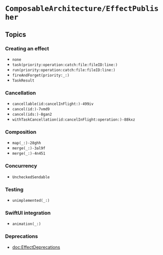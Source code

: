 # ``ComposableArchitecture/EffectPublisher``

## Topics

### Creating an effect

- ``none``
- ``task(priority:operation:catch:file:fileID:line:)``
- ``run(priority:operation:catch:file:fileID:line:)``
- ``fireAndForget(priority:_:)``
- ``TaskResult``

### Cancellation

- ``cancellable(id:cancelInFlight:)-499iv``
- ``cancel(id:)-7vmd9``
- ``cancel(ids:)-8gan2``
- ``withTaskCancellation(id:cancelInFlight:operation:)-88kxz``

### Composition

- ``map(_:)-28ghh``
- ``merge(_:)-3al9f``
- ``merge(_:)-4n451``

### Concurrency

- ``UncheckedSendable``

### Testing

- ``unimplemented(_:)``

### SwiftUI integration

- ``animation(_:)``

### Deprecations

- <doc:EffectDeprecations>
